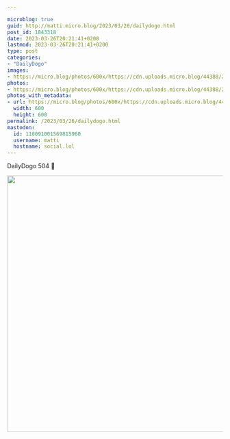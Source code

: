```yaml
---

microblog: true
guid: http://matti.micro.blog/2023/03/26/dailydogo.html
post_id: 1843318
date: 2023-03-26T20:21:41+0200
lastmod: 2023-03-26T20:21:41+0200
type: post
categories:
- "DailyDogo"
images:
- https://micro.blog/photos/600x/https://cdn.uploads.micro.blog/44388/2023/bb48989297.jpg
photos:
- https://micro.blog/photos/600x/https://cdn.uploads.micro.blog/44388/2023/bb48989297.jpg
photos_with_metadata:
- url: https://micro.blog/photos/600x/https://cdn.uploads.micro.blog/44388/2023/bb48989297.jpg
  width: 600
  height: 600
permalink: /2023/03/26/dailydogo.html
mastodon:
  id: 110091001569815960
  username: matti
  hostname: social.lol
---
```

DailyDogo 504 🐶

<img src="https://micro.blog/photos/600x/https://blog.martin-haehnel.de/uploads/2023/bb48989297.jpg" width="600" height="600" alt="" />
